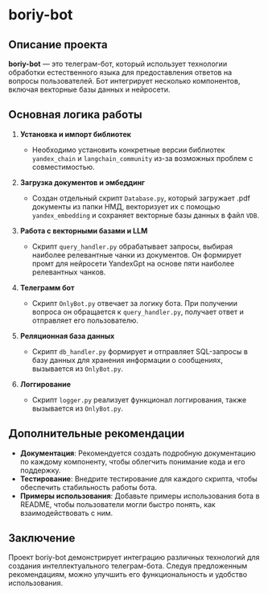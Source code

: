 # boriy-bot

## Описание проекта
**boriy-bot** — это телеграм-бот, который использует технологии обработки естественного языка для предоставления ответов на вопросы пользователей. Бот интегрирует несколько компонентов, включая векторные базы данных и нейросети.

## Основная логика работы

1. **Установка и импорт библиотек**
   - Необходимо установить конкретные версии библиотек `yandex_chain` и `langchain_community` из-за возможных проблем с совместимостью.

2. **Загрузка документов и эмбеддинг**
   - Создан отдельный скрипт `Database.py`, который загружает .pdf документы из папки НМД, векторизует их с помощью `yandex_embedding` и сохраняет векторные базы данных в файл `VDB`.

3. **Работа с векторными базами и LLM**
   - Скрипт `query_handler.py` обрабатывает запросы, выбирая наиболее релевантные чанки из документов. Он формирует промт для нейросети YandexGpt на основе пяти наиболее релевантных чанков.

4. **Телеграмм бот**
   - Скрипт `OnlyBot.py` отвечает за логику бота. При получении вопроса он обращается к `query_handler.py`, получает ответ и отправляет его пользователю.

5. **Реляционная база данных**
   - Скрипт `db_handler.py` формирует и отправляет SQL-запросы в базу данных для хранения информации о сообщениях, вызывается из `OnlyBot.py`.

6. **Логгирование**
   - Скрипт `logger.py` реализует функционал логгирования, также вызывается из `OnlyBot.py`.

## Дополнительные рекомендации
- **Документация**: Рекомендуется создать подробную документацию по каждому компоненту, чтобы облегчить понимание кода и его поддержку.
- **Тестирование**: Внедрите тестирование для каждого скрипта, чтобы обеспечить стабильность работы бота.
- **Примеры использования**: Добавьте примеры использования бота в README, чтобы пользователи могли быстро понять, как взаимодействовать с ним.

## Заключение
Проект boriy-bot демонстрирует интеграцию различных технологий для создания интеллектуального телеграм-бота. Следуя предложенным рекомендациям, можно улучшить его функциональность и удобство использования.
